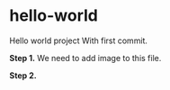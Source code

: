 # hello-world
Hello world project
With first commit.

**Step 1.** We need to add image to this file.

**Step 2.**
